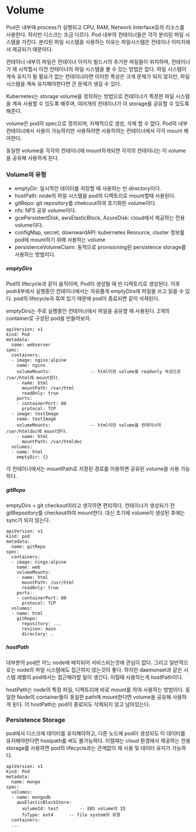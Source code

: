 # Volume
Pod은 내부에 process가 실행되고 CPU, RAM, Network Interface등의 리소스를 사용한다. 하지만 디스크는 조금 다르다. Pod 내부의 컨테이너들은 각각 분리된 파일 시스템을 가진다. 분리된 파일 시스템을 사용하는 이유는 파일시스템은 컨테이너 이미지에서 제공되기 때문이다.

컨테이너 내부의 파일은 컨테이너 이미지 빌드시의 추가한 파일들이 위치하며, 컨테이너가 재 시작할시 이전 컨테이너의 파일 시스템을 볼 수 있는 방법은 없다. 파일 시스템이 계속 유지가 될 필요가 없는 컨테이너라면 이러한 특성은 크게 문제가 되지 않지만, 파일 시스템을 계속 유지해야한다면 큰 문제가 생길 수 있다.

Kubernetes는 storage volume을 정의하는 방법으로 컨테이너가 특정한 파일 시스템을 계속 사용할 수 있도록 해주며, 여러개의 컨테이너가 이 storage를 공유할 수 있도록 해준다.

volume은 pod의 spec으로 정의되며, 자체적으로 생성, 삭제 할 수 없다. Pod의 내부 컨테이너에서 사용이 가능하지만 사용하려면 사용하려는 컨테이너에서 각각 mount 해야한다.

동일한 volume을 각각의 컨테이너에 mount하게되면 각각의 컨테이너는 이 volume을 공유해 사용하게 된다.

### Volume의 유형
- emptyDir: 일시적인 데이터를 저장할 때 사용하는 빈 directory이다.
- hostPath: node의 파일 시스템을 pod의 디렉토리로 mount할때 사용된다.
- gitRepo: git repository를 chekcout하여 초기화한 volume이다.
- nfs: NFS 공유 volume이다.
- gcePersistentDisk, awsElasticBlock, AzureDisk: cloud에서 제공하는 전용 volume이다.
- configMap, secret, downwardAPI: kubernetes Resource, cluster 정보를 pod에 mount하기 위해 사용하는 volume
- persistenceVolumeClaim: 동적으로 provisioning된 persistence storage를 사용하는 방법이다.


##### emptyDirs
Pod의 lifecycle과 같이 움직이며, Pod이 생성될 때 빈 디렉토리로 생성된다. 이후 pod내부에서 실행중인 컨테이너에서는 자유롭게 emptyDirs에 파일을 쓰고 읽을 수 있다. pod의 lifecycle과 묶여 있기 때문에 pod이 종료되면 같이 삭제된다.

emptyDirs는 주로 실행중인 컨테이너에서 파일을 공유할 때 사용된다. 
2개의 container로 구성된 pod을 만들어보자.
```
apiVersion: v1
kind: Pod
metadata:
  name: webserver
spec:
  containers:
  - image: nginx:alpine
    name: nginx
    volumeMounts:				-- html이란 volume을 readonly 속성으로 /var/html에 mount한다.
    - name: html
      mountPath: /var/html
      readOnly: true
    ports:
    - containerPort: 80
      protocol: TCP
  - image: testImage
    name: testImage
    volumeMounts:				-- html이란 volume을 컨테이너의 /var/htmldoc에 mount한다.
    - name: html
      mountPath: /var/htmldoc
  volumes:
  - name: html
    emptyDir: {}
```

각 컨테이너에서는 mountPath로 지정된 경로를 이용하면 공유된 volume을 사용 가능하다.

##### gitRepo
emptyDirs + git checkout이라고 생각하면 편리하다.
컨테이너가 생성되기 전 gitRepository를 checkout하여 mount한다.
대신 초기에 volume이 생성된 후에는 sync가 되지 않는다.

```
apiVersion: v1
kind: pod
metadata:
  name: gitRepo
spec:
  containers:
  - image: ningx:alpine
    name: web
    volumeMounts:
    - name: html
      mountPath: /usr/html
      readOnly: true
    ports:
    - containerPort: 80
      protocol: TCP
  volumes:
  - name: html
    gitRepo:
      repository: ...
      revison: main
      directory: .
```


##### hostPath
대부분의 pod은 어느 node에 배치되어 서비스되는것에 관심이 없다. 그리고 일반적으로는 node의 파일 시스템에도 접근하지 않는것이 좋다. 하지만 daemonset과 같은 시스템 레벨의 pod에서는 접근해야할 일이 생긴다. 이럴때 사용하는게 hostPath이다.

hostPath는 node의 특정 파일, 디렉토리에 바로 mount를 하여 사용하는 방법이다. 동일한 Node의 container들이 동일한 path에 mount한다면 volume을 공유해 사용하게 된다. 이 hostPath는 pod이 종료되도 삭제되지 않고 남아있는다.

### Persistence Storage
pod에서 디스크에 데이터를 유지해야하고, 다른 노드에 pod이 생성되도 이 데이터를 유지해야한다면 hostpath를 써도 불가능하다. 이럴때는 cloud 환경에서 제공하는 전용 storage를 사용하면 pod의 lifecycle과는 관계없이 재 사용 및 데이터 유지가 가능하다.

```
apiVersion: v1
kind: Pod
metadata:
  name: mongo
spec:
  volumes:
  - name: mongodb
    awsElasticBlockStore:
      volumeId: test		-- EBS volume의 ID
      fsType: ext4		-- file system의 유형
  containers:
  ...
```
